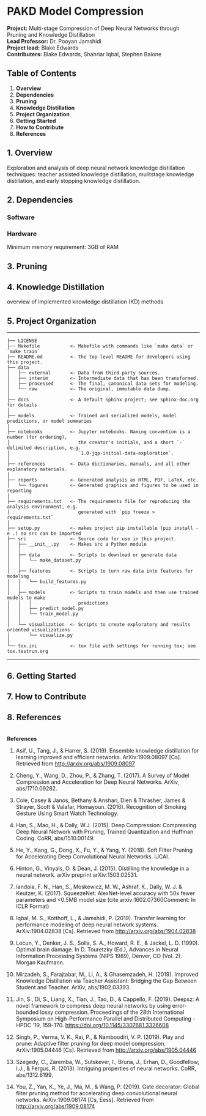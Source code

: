 # PAKD Model Compression
<b>Project:</b> Multi-stage Compression of Deep Neural Networks through Pruning and Knowledge Distillation<br>
<b>Lead Professor:</b> Dr. Pooyan Jamshidi<br>
<b>Project lead:</b> Blake Edwards<br>
<b>Contributers:</b> Blake Edwards, Shahriar Iqbal, Stephen Baione<br>


## Table of Contents
1. **Overview**
2. **Dependencies**
3. **Pruning**
4. **Knowledge Distillation**
5. **Project Organization**
6. **Getting Started**
7. **How to Contribute**
8. **References**

## 1. Overview
Exploration and analysis of deep neural network knowledge distillation techniques: teacher assisted knowledge distillation, mulitstage knowledge distillation, and early stopping knowledge distillation.

## 2. Dependencies
### Software
### Hardware
Minimum memory requirement: 3GB of RAM

## 3. Pruning

## 4. Knowledge Distillation
overview of implemented knowledge distillation (KD) methods

## 5. Project Organization

------------

    ├── LICENSE
    ├── Makefile           <- Makefile with commands like `make data` or `make train`
    ├── README.md          <- The top-level README for developers using this project.
    ├── data
    │   ├── external       <- Data from third party sources.
    │   ├── interim        <- Intermediate data that has been transformed.
    │   ├── processed      <- The final, canonical data sets for modeling.
    │   └── raw            <- The original, immutable data dump.
    │
    ├── docs               <- A default Sphinx project; see sphinx-doc.org for details
    │
    ├── models             <- Trained and serialized models, model predictions, or model summaries
    │
    ├── notebooks          <- Jupyter notebooks. Naming convention is a number (for ordering),
    │                         the creator's initials, and a short `-` delimited description, e.g.
    │                         `1.0-jqp-initial-data-exploration`.
    │
    ├── references         <- Data dictionaries, manuals, and all other explanatory materials.
    │
    ├── reports            <- Generated analysis as HTML, PDF, LaTeX, etc.
    │   └── figures        <- Generated graphics and figures to be used in reporting
    │
    ├── requirements.txt   <- The requirements file for reproducing the analysis environment, e.g.
    │                         generated with `pip freeze > requirements.txt`
    │
    ├── setup.py           <- makes project pip installable (pip install -e .) so src can be imported
    ├── src                <- Source code for use in this project.
    │   ├── __init__.py    <- Makes src a Python module
    │   │
    │   ├── data           <- Scripts to download or generate data
    │   │   └── make_dataset.py
    │   │
    │   ├── features       <- Scripts to turn raw data into features for modeling
    │   │   └── build_features.py
    │   │
    │   ├── models         <- Scripts to train models and then use trained models to make
    │   │   │                 predictions
    │   │   ├── predict_model.py
    │   │   └── train_model.py
    │   │
    │   └── visualization  <- Scripts to create exploratory and results oriented visualizations
    │       └── visualize.py
    │
    └── tox.ini            <- tox file with settings for running tox; see tox.testrun.org


--------


## 6. Getting Started

## 7. How to Contribute

## 8. References

<br>
<b>References</b>

1. Asif, U., Tang, J., & Harrer, S. (2019). Ensemble knowledge distillation for learning improved and efficient networks. ArXiv:1909.08097 [Cs]. Retrieved from http://arxiv.org/abs/1909.08097

2. Cheng, Y., Wang, D., Zhou, P., & Zhang, T. (2017). A Survey of Model Compression and Acceleration for Deep Neural Networks. ArXiv, abs/1710.09282.

3. Cole, Casey & Janos, Bethany & Anshari, Dien & Thrasher, James & Strayer, Scott & Valafar, Homayoun. (2016). Recognition of Smoking Gesture Using Smart Watch Technology.

4. Han, S., Mao, H., & Dally, W.J. (2015). Deep Compression: Compressing Deep Neural Network with Pruning, Trained Quantization and Huffman Coding. CoRR, abs/1510.00149.

5. He, Y., Kang, G., Dong, X., Fu, Y., & Yang, Y. (2018). Soft Filter Pruning for Accelerating Deep Convolutional Neural Networks. IJCAI.

6. Hinton, G., Vinyals, O. & Dean, J. (2015). Distilling the knowledge in a neural network. arXiv preprint arXiv:1503.02531.

7. Iandola, F. N., Han, S., Moskewicz, M. W., Ashraf, K., Dally, W. J. & Keutzer, K. (2017). SqueezeNet: AlexNet-level accuracy with 50x fewer parameters and <0.5MB model size (cite arxiv:1602.07360Comment: In ICLR Format)

8. Iqbal, M. S., Kotthoff, L., & Jamshidi, P. (2019). Transfer learning for performance modeling of deep neural network systems. ArXiv:1904.02838 [Cs]. Retrieved from http://arxiv.org/abs/1904.02838

9. Lecun, Y., Denker, J. S., Solla, S. A., Howard, R. E., & Jackel, L. D. (1990). Optimal brain damage. In D. Touretzky (Ed.), Advances in Neural Information Processing Systems (NIPS 1989), Denver, CO (Vol. 2). Morgan Kaufmann.

10. Mirzadeh, S., Farajtabar, M., Li, A., & Ghasemzadeh, H. (2019). Improved Knowledge Distillation via Teacher Assistant: Bridging the Gap Between Student and Teacher. ArXiv, abs/1902.03393.

11. Jin, S., Di, S., Liang, X., Tian, J., Tao, D., & Cappello, F. (2019). Deepsz: A novel framework to compress deep neural networks by using error-bounded lossy compression. Proceedings of the 28th International Symposium on High-Performance Parallel and Distributed Computing - HPDC ’19, 159–170. https://doi.org/10.1145/3307681.3326608

12. Singh, P., Verma, V. K., Rai, P., & Namboodiri, V. P. (2019). Play and prune: Adaptive filter pruning for deep model compression. ArXiv:1905.04446 [Cs]. Retrieved from http://arxiv.org/abs/1905.04446

13. Szegedy, C., Zaremba, W., Sutskever, I., Bruna, J., Erhan, D., Goodfellow, I.J., & Fergus, R. (2013). Intriguing properties of neural networks. CoRR, abs/1312.6199.

14. You, Z., Yan, K., Ye, J., Ma, M., & Wang, P. (2019). Gate decorator: Global filter pruning method for accelerating deep convolutional neural networks. ArXiv:1909.08174 [Cs, Eess]. Retrieved from http://arxiv.org/abs/1909.08174
 

